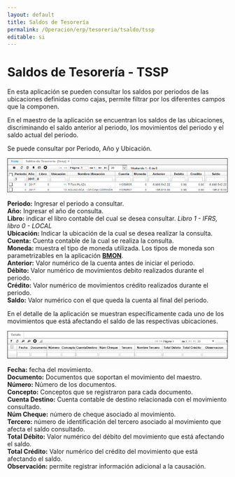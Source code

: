 ```yaml
---
layout: default
title: Saldos de Tesorería
permalink: /Operacion/erp/tesoreria/tsaldo/tssp
editable: si
---
```


# Saldos de Tesorería - TSSP

En esta aplicación se pueden consultar los saldos por periodos de las ubicaciones definidas como cajas, permite filtrar por los diferentes campos que la componen.  

En el maestro de la aplicación se encuentran los saldos de las ubicaciones, discriminando el saldo anterior al periodo, los movimientos del periodo y el saldo actual del periodo.  

Se puede consultar por Periodo, Año y Ubicación.  

![](TSSP1.png)


**Periodo:** Ingresar el periodo a consultar.  
**Año:** Ingresar el año de consulta.  
**Libro:** indicar el libro contable del cual se desea consultar. *Libro 1 - IFRS, libro 0 - LOCAL*   
**Ubicación:** Indicar la ubicación de la cual se desea realizar la consulta.  
**Cuenta:** Cuenta contable de la cual se realiza la consulta.  
**Moneda:** muestra el tipo de moneda utilizada. Los tipos de moneda son parametrizables en la aplicación [**BMON**](http://docs.oasiscom.com/Operacion/common/bfinan/bmon).  
**Anterior:** Valor numérico de la cuenta antes de iniciar el periodo.  
**Débito:** Valor numérico de movimientos debito realizados durante el periodo.  
**Crédito:** Valor numérico de movimientos crédito realizados durante el periodo.  
**Saldo:** Valor numérico con el que queda la cuenta al final del periodo.  

En el detalle de la aplicación se muestran específicamente cada uno de los movimientos que está afectando el saldo de las respectivas ubicaciones.  

![](TSSP2.png)


**Fecha:** fecha del movimiento.  
**Documento:** Documentos que soportan el movimiento del maestro.  
**Número:** Número de los documentos.  
**Concepto:** Conceptos que se registraron para cada documento.  
**Cuenta Destino:** Cuenta contable de destino relacionada con el movimiento consultado.  
**Núm Cheque:** número de cheque asociado al movimiento.  
**Tercero:** número de identificación del tercero asociado al movimiento que afecta el saldo consultado.  
**Total Débito:** Valor numérico del débito del movimiento que está afectando el saldo.  
**Total Crédito:** Valor numérico del crédito del movimiento que está afectando el saldo.  
**Observación:**  permite registrar información adicional a la causación.  
